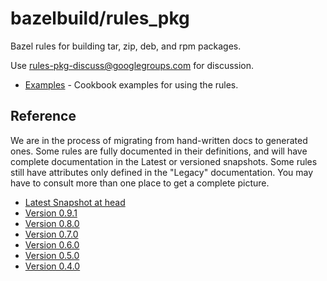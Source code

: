 # bazelbuild/rules_pkg

Bazel rules for building tar, zip, deb, and rpm packages.

Use rules-pkg-discuss@googlegroups.com for discussion.

*   [Examples](https://github.com/bazelbuild/rules_pkg/tree/main/examples) -
    Cookbook examples for using the rules.

## Reference

We are in the process of migrating from hand-written docs to generated ones.
Some rules are fully documented in their definitions, and will have complete
documentation in the Latest or versioned snapshots. Some rules still have
attributes only defined in the "Legacy" documentation. You may have to
consult more than one place to get a complete picture.

*   [Latest Snapshot at head](latest.md)
*   [Version 0.9.1](0.9.1/reference.md)
*   [Version 0.8.0](0.8.0/reference.md)
*   [Version 0.7.0](0.7.0/reference.md)
*   [Version 0.6.0](0.6.0/reference.md)
*   [Version 0.5.0](0.5.0/reference.md)
*   [Version 0.4.0](0.4.0/reference.md)
